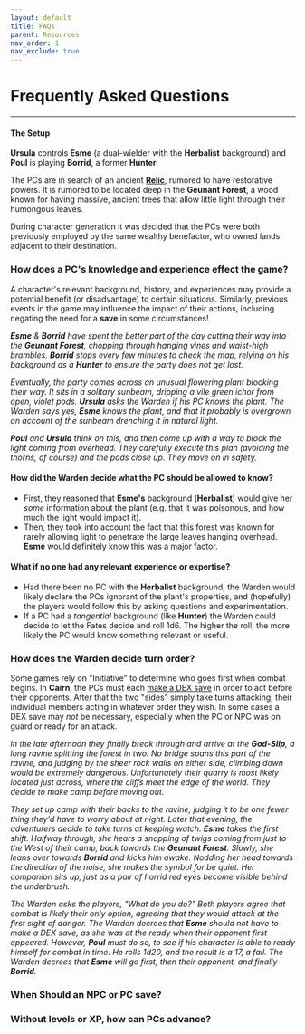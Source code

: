 ```yaml
---
layout: default
title: FAQs
parent: Resources
nav_order: 1
nav_exclude: true
---
```


# Frequently Asked Questions
---

#### The Setup
**Ursula** controls **Esme** (a dual-wielder with the **Herbalist** background) and **Poul** is playing **Borrid**, a former **Hunter**.

The PCs are in search of an ancient [**Relic**](/cairn-srd.html#magic), rumored to have restorative powers. It is rumored to be located deep in the **Geunant Forest**, a wood known for having massive, ancient trees that allow little light through their humongous leaves.

During character generation it was decided that the PCs were both previously employed by the same wealthy benefactor, who owned lands adjacent to their destination.

### How does a PC's knowledge and experience effect the game?
A character's relevant background, history, and experiences may provide a potential benefit (or disadvantage) to certain situations. Similarly, previous events in the game may influence the impact of their actions, including negating the need for a **save** in some circumstances!

_**Esme** & **Borrid** have spent the better part of the day cutting their way into the **Geunant Forest**, chopping through hanging vines and waist-high brambles. **Borrid** stops every few minutes to check the map, relying on his background as a **Hunter** to ensure the party does not get lost._

_Eventually, the party comes across an unusual flowering plant blocking their way. It sits in a solitary sunbeam, dripping a vile green ichor from open, violet pods. **Ursula** asks the Warden if his PC knows the plant. The Warden says yes, **Esme** knows the plant, and that it probably is overgrown on account of the sunbeam drenching it in natural light._

_**Poul** and **Ursula** think on this, and then come up with a way to block the light coming from overhead. They carefully execute this plan (avoiding the thorns, of course) and the pods close up. They move on in safety._

#### How did the Warden decide what the PC should be allowed to know?  
- First, they reasoned that **Esme's** background (**Herbalist**) would give her _some_ information about the plant (e.g. that it was poisonous, and how much the light would impact it).  
- Then, they took into account the fact that this forest was known for rarely allowing light to penetrate the large leaves hanging overhead. **Esme** would definitely know this was a major factor.

#### What if no one had any relevant experience or expertise?
- Had there been no PC with the **Herbalist** background, the Warden would likely declare the PCs ignorant of the plant's properties, and (hopefully) the players would follow this by asking questions and experimentation.
- If a PC had a _tangential_ background (like **Hunter**) the Warden could decide to let the Fates decide and roll 1d6. The higher the roll, the more likely the PC would know something relevant or useful.

### How does the Warden decide turn order?
Some games rely on "Initiative" to determine who goes first when combat begins. In **Cairn**, the PCs must each [make a DEX save](https://cairnrpg.com/cairn-srd.html#combat) in order to act before their opponents. After that the two "sides" simply take turns attacking, their individual members acting in whatever order they wish. In some cases a DEX save may _not_ be necessary, especially when the PC or NPC was on guard or ready for an attack.

_In the late afternoon they finally break through and arrive at the **God-Slip**, a long ravine splitting the forest in two. No bridge spans this part of the ravine, and judging by the sheer rock walls on either side, climbing down would be extremely dangerous. Unfortunately their quarry is most likely located just across, where the cliffs meet the edge of the world. They decide to make camp before moving out._

_They set up camp with their backs to the ravine, judging it to be one fewer thing they'd have to worry about at night. Later that evening, the adventurers decide to take turns at keeping watch. **Esme** takes the first shift. Halfway through, she hears a snapping of twigs coming from just to the West of their camp, back towards the **Geunant Forest**. Slowly, she leans over towards **Borrid** and kicks him awake. Nodding her head towards the direction of the noise, she makes the symbol for be quiet. Her companion sits up, just as a pair of horrid red eyes become visible behind the underbrush._

_The Warden asks the players, "What do you do?" Both players agree that combat is likely their only option, agreeing that they would attack at the first sight of danger.  The Warden decrees that **Esme** should not have to make a DEX save, as she was at the ready when their opponent first appeared. However, **Poul** must do so, to see if his character is able to ready himself for combat in time. He rolls 1d20, and the result is a 17, a fail. The Warden decrees that **Esme** will go first, then their opponent, and finally **Borrid**._


### When Should an NPC or PC **save**?

### Without levels or XP, how can PCs advance?
